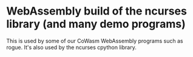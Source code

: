 # WebAssembly build of the ncurses library (and many demo programs)

This is used by some of our CoWasm WebAssembly programs such as rogue.
It's also used by the ncurses cpython library.